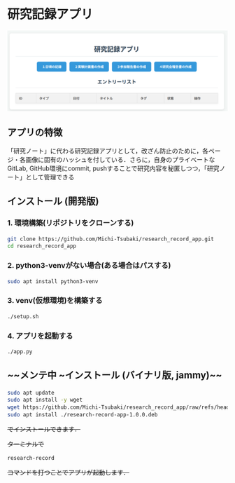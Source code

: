 # 研究記録アプリ

![画像](images/image.png)
## アプリの特徴
「研究ノート」に代わる研究記録アプリとして，改ざん防止のために，各ページ・各画像に固有のハッシュを付している．さらに，自身のプライベートなGitLab, GitHub環境にcommit, pushすることで研究内容を秘匿しつつ，「研究ノート」として管理できる 

## インストール (開発版)
### 1. 環境構築(リポジトリをクローンする)
```bash
git clone https://github.com/Michi-Tsubaki/research_record_app.git
cd research_record_app
```

### 2. python3-venvがない場合(ある場合はパスする)
```bash
sudo apt install python3-venv
```

### 3. venv(仮想環境)を構築する
```bash
./setup.sh
```

### 4. アプリを起動する
```bash
./app.py
```

## ~~メンテ中 ~インストール (バイナリ版, jammy)~~
```bash
sudo apt update
sudo apt install -y wget
wget https://github.com/Michi-Tsubaki/research_record_app/raw/refs/heads/master/pre-release/research-record-app-1.0.0.deb
sudo apt install ./research-record-app-1.0.0.deb
```
~~でインストールできます．~~

~~ターミナルで~~
```bash
research-record
```
~~コマンドを打つことでアプリが起動します．~~